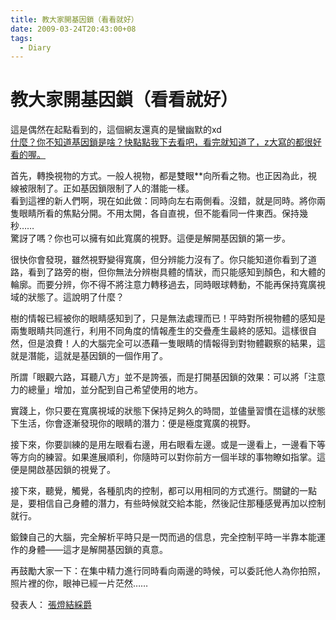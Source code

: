 ```yaml
---
title: 教大家開基因鎖（看看就好）
date: 2009-03-24T20:43:00+08
tags:
  - Diary
---
```

# 教大家開基因鎖（看看就好）

這是偶然在起點看到的，這個網友還真的是蠻幽默的xd  
[什麼？你不知道基因鎖是啥？快點點我下去看吧，看完就知道了，z大寫的都很好看的喔。](http://www.dk101.com/Discuz/viewthread.php?tid=100813&extra=page%3D1)  
  
首先，轉換視物的方式。一般人視物，都是雙眼\*\*向所看之物。也正因為此，視線被限制了。正如基因鎖限制了人的潛能一樣。  
看到這裡的新人們啊，現在如此做：同時向左右兩側看。沒錯，就是同時。將你兩隻眼睛所看的焦點分開。不用太開，各自直視，但不能看同一件東西。保持幾秒……  
驚訝了嗎？你也可以擁有如此寬廣的視野。這便是解開基因鎖的第一步。  
  
很快你會發現，雖然視野變得寬廣，但分辨能力沒有了。你只能知道你看到了道路，看到了路旁的樹，但你無法分辨樹具體的情狀，而只能感知到顏色，和大體的輪廓。而要分辨，你不得不將注意力轉移過去，同時眼球轉動，不能再保持寬廣視域的狀態了。這說明了什麼？  
  
樹的情報已經被你的眼睛感知到了，只是無法處理而已！平時對所視物體的感知是兩隻眼睛共同進行，利用不同角度的情報產生的交疊產生最終的感知。這樣很自然，但是浪費！人的大腦完全可以憑藉一隻眼睛的情報得到對物體觀察的結果，這就是潛能，這就是基因鎖的一個作用了。  
  
所謂「眼觀六路，耳聽八方」並不是誇張，而是打開基因鎖的效果：可以將「注意力的總量」增加，並分配到自己希望使用的地方。  
  
實踐上，你只要在寬廣視域的狀態下保持足夠久的時間，並儘量習慣在這樣的狀態下生活，你會逐漸發現你的眼睛的潛力：便是極度寬廣的視野。  
  
接下來，你要訓練的是用左眼看右邊，用右眼看左邊。或是一邊看上，一邊看下等等方向的練習。如果進展順利，你隨時可以對你前方一個半球的事物瞭如指掌。這便是開啟基因鎖的視覺了。  
  
接下來，聽覺，觸覺，各種肌肉的控制，都可以用相同的方式進行。關鍵的一點是，要相信自己身體的潛力，有些時候就交給本能，然後記住那種感覺再加以控制就行。  
  
鍛鍊自己的大腦，完全解析平時只是一閃而過的信息，完全控制平時一半靠本能運作的身體——這才是解開基因鎖的真意。  
  
  
再鼓勵大家一下：在集中精力進行同時看向兩邊的時候，可以委託他人為你拍照，照片裡的你，眼神已經一片茫然……  
  
發表人： [張燈結綵爵](http://forum.qidian.com/ThreadDetail.aspx?ThreadId=112602595#)
